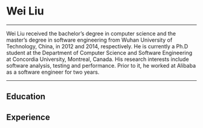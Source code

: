 Wei Liu
============

----

Wei Liu received the bachelor’s degree in computer science and the master’s degree in software engineering from Wuhan University of Technology, China, in 2012 and 2014, respectively. He is currently a Ph.D student at the Department of Computer Science and Software Engineering at Concordia University, Montreal, Canada. His research interests include software analysis, testing and performance. Prior to it, he worked at Alibaba as a software engineer for two years.

----

Education
---------

Experience
---------
